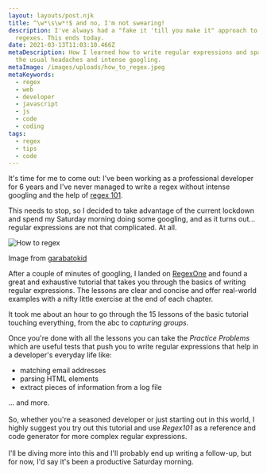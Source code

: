 ```yaml
---
layout: layouts/post.njk
title: ^\w*\s\w*!$ and no, I'm not swearing!
description: I've always had a "fake it 'till you make it" approach to writing
  regexes. This ends today.
date: 2021-03-13T11:03:10.466Z
metaDescription: How I learned how to write regular expressions and spare myself
  the usual headaches and intense googling.
metaImage: /images/uploads/how_to_regex.jpeg
metaKeywords:
  - regex
  - web
  - developer
  - javascript
  - js
  - code
  - coding
tags:
  - regex
  - tips
  - code
---
```

It's time for me to come out: I've been working as a professional developer for 6 years and I've never managed to write a regex without intense googling and the help of [regex 101](https://regex101.com/).

This needs to stop, so I decided to take advantage of the current lockdown and spend my Saturday morning doing some googling, and as it turns out... regular expressions are not that complicated. At all.

![How to regex](/images/uploads/how_to_regex.jpeg "How to regex")

<span class="image__description">Image from [garabatokid](https://twitter.com/garabatokid)</span>

After a couple of minutes of googling, I landed on [RegexOne](https://regexone.com/) and found a great and exhaustive tutorial that takes you through the basics of writing regular expressions.
The lessons are clear and concise and offer real-world examples with a nifty little exercise at the end of each chapter.

It took me about an hour to go through the 15 lessons of the basic tutorial touching everything, from the abc to *capturing groups.*

Once you're done with all the lessons you can take the *Practice Problems* which are useful tests that push you to write regular expressions that help in a developer's everyday life like:

* matching email addresses
* parsing HTML elements
* extract pieces of information from a log file

... and more.\
\
So, whether you're a seasoned developer or just starting out in this world, I highly suggest you try out this tutorial and use *Regex101* as a reference and code generator for more complex regular expressions.\
\
I'll be diving more into this and I'll probably end up writing a follow-up, but for now, I'd say it's been a productive Saturday morning.